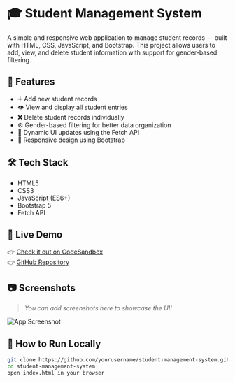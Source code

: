 # 🎓 Student Management System

A simple and responsive web application to manage student records — built with HTML, CSS, JavaScript, and Bootstrap. This project allows users to add, view, and delete student information with support for gender-based filtering.

## 🚀 Features

- ➕ Add new student records
- 👁️ View and display all student entries
- ❌ Delete student records individually
- ⚙️ Gender-based filtering for better data organization
- 🔄 Dynamic UI updates using the Fetch API
- 📱 Responsive design using Bootstrap

## 🛠️ Tech Stack

- HTML5
- CSS3
- JavaScript (ES6+)
- Bootstrap 5
- Fetch API

## 🔗 Live Demo

👉 [Check it out on CodeSandbox](https://codesandbox.io/s/student-management-system)  
👉 [GitHub Repository](https://github.com/yourusername/student-management-system)

## 📷 Screenshots

> _You can add screenshots here to showcase the UI!_

![App Screenshot](screenshot.png)

## 📁 How to Run Locally

```bash
git clone https://github.com/yourusername/student-management-system.git
cd student-management-system
open index.html in your browser

